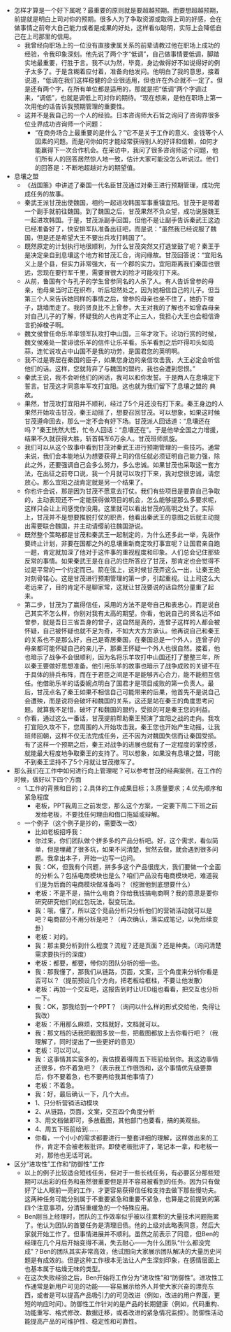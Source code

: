 - 怎样才算是一个好下属呢？最重要的原则就是要超越预期。而要想超越预期，前提就是明白上司对你的预期。很多人为了争取资源或取得上司的好感，会在做事情之前夸大自己能力或者是成果的好处，这样看似聪明，实际上会降低自己在上司那里的信用。
    - 我曾经向职场上的一位没有直接隶属关系的前辈请教过他在职场上成功的经验，令我印象深刻。他先说了两个字“低调”，自己做事情要低调，脚踏实地最重要，行胜于言。我不以为然，毕竟，身边做得好不如说得好的例子太多了。于是含糊着应付着，准备向他发问。他明白了我的意思，接着说道，“低调在我们这样稳健的企业很适用，但也许在外企就不一定了。但是还有两个字，在所有单位都是适用的，那就是把“低调”两个字调过来，“调低”，也就是调低上司对你的期待。“现在想来，是他在职场上第一次用他的话告诉我预期管理的重要性。
    - 这并不是我自己的一个人的经验。日本咨询师大石哲之询问了咨询界很多位业界成功咨询师一个问题：
        - “在商务场合上最重要的是什么？”它不是关于工作的意义、金钱等个人因素的问题。而是问你如何才能经常获得别人的好评和信赖，如何才能赢得下一次合作机会。在采访中，我问了很多咨询师这个问题，他们所有人的回答居然惊人地一致，估计大家可能没怎么听说过。他们的回答是：不断地超越对方的期望值。
- 息壤之盟
    - 《战国策》中讲述了秦国一代名臣甘茂通过对秦王进行预期管理，成功完成任务的故事。
    - 秦武王派甘茂出使魏国，相约一起进攻韩国军事重镇宜阳。甘茂于是带着一个副手就前往魏国。到了魏国之后，甘茂果然不负众望，成功说服魏王一起进攻韩国。于是，甘茂派副手回国，但他不是让副手告诉秦武王这边已经准备好了，快安排军队准备出征吧，而是说：“虽然我已经说服了魏国，但是还是希望大王不要出兵攻打韩国了”。
    - 既然原定的计划执行地很顺利，为什么甘茂突然又打退堂鼓了呢？秦王于是决定亲自到息壤这个地方和甘茂汇合，询问缘故。甘茂回答说：“宜阳名义上是个县，但实力非常强大，有一个郡的实力。宜阳距离我们秦国也很远，您现在要行军千里，需要冒很大的险才可能攻打下来。
    - 从前，鲁国有个与孔子的学生曾参同名的人杀了人。有人告诉曾参的母亲，他母亲当时正在织布，听后坦然处之，因为她相信自己的儿子。但当第三个人来告诉她同样的事情之后，曾参的母亲也坐不住了，她扔下梭子，跳墙而走了。我的贤良比不上曾参，大王对我的了解也不如曾森母亲对自己儿子的了解，怀疑我的人也肯定不止三人，我担心大王也会相信谗言扔掉梭子啊。
    - 魏文侯曾任命乐羊率领军队攻打中山国，三年才攻下。论功行赏的时候，魏文侯难处一筐诽谤乐羊的信件让乐羊看。乐羊看到之后吓得叩头如捣蒜，连忙说攻占中山国不是我的功劳，是国君您的英明啊。
    - 我不过是寄居在秦国的臣子，如果您身边的亲信攻击我，大王必定会听信他们的话。这样，您就背弃了与魏国的盟约，我也会遭到怨恨。”
    - 秦武王说，我不会听他们的闲话，我可以和你发誓。于是两人在息壤定下誓言。甘茂这才同意率军攻打宜阳。这也就为我们留下了息壤之盟的 典故。
    - 果然，甘茂攻打宜阳并不顺利，经过了5个月还没有打下来。秦王身边的人果然开始攻击甘茂，秦王动摇了，想要召回甘茂。可以想象，如果这时候甘茂遵命回去，那么一定不会有好下场。甘茂派人回话道：“息壤还在吗？”秦王恍然大悟，忙令人回话：“息壤还在”。于是他举全国之力增援，结果不久就获得大胜，斩首韩军6万余人。甘茂班师凯旋。
    - 我们可以从这个故事中看到甘茂对秦武王进行预期管理的一些技巧。通常来说，我们会本能地认为想要获得上司的信任就必须证明自己能力强，除此之外，还要强调自己会多么努力，多么忠诚。如果甘茂也采取这一套方法，在出征之前夸口说，我一个月就可以攻打下来，我对您很忠诚，请您放心。那么宜阳之战肯定就是另一个结果了。
    - 你也许会说，那是因为甘茂不愿意去打仗。我们有些项目是要靠自己争取的，主动表现还不一定能获得做项目的机会，怎么能够提那么多要求呢，这样只会让上司感觉你没用。这里就可以看出甘茂的高明之处了。实际上，甘茂并不是想要推脱打仗的职责，他看出秦武王的意图之后就主动提出需要联合魏国，并主动请缨前往魏国游说。
    - 既然整个策略都是甘茂和秦武王一起制定的，为什么还多此一举，先装作要终止计划，非要在国都之外的息壤重新商定攻打事宜呢？让国君亲自跑一趟，肯定就加深了他对于这件事的重视程度和印象。人们总会记住那些反常的事情。如果秦武王是在自己的住所答应了甘茂，那肯定也会觉得不过是平常的一个约定而已。箭在弦上，这时候甘茂弄这么一出，让秦王绝对刻骨铭心。这是甘茂进行预期管理的第一步，引起重视。让上司这么大老远来了，目的肯定不是聊家常，这就让甘茂要说的话自然分量重了起来。
    - 第二步，甘茂为了赢得信任，采用的方法不是夸自己和表忠心，而是说自己其实不怎么样，你别对我有太高的期望。你看，他说自己的贤名远不如曾参，就是吾日三省吾身的曾子，这自然是真的，连曾子这样的人都会被怀疑，自己被怀疑也就不足为奇，不如大大方方承认。他再说自己和秦王的关系也不是那么好，自己是寄居秦国，在秦国总是一个外人，连曾子的母亲都可能怀疑自己的亲儿子，那秦王怀疑一个外人也很自然。接着，他也暗示了战争不会很顺利，因为名将乐羊攻打中山国还打了整整三年，所以秦王要做好思想准备。他引用乐羊的故事也暗示了战争成败的关键不在于具体的排兵布阵，而在于君臣之间是不是能够齐心合力，能不能相互信任。他借助乐羊的话委婉点明白了国君才是项目成败的第一负责人。最后，甘茂点名了秦王如果不相信自己可能带来的后果，他首先不是说自己会遭殃，而是说将会破坏和魏国的关系，这还是站在秦王的角度思考问题。就算我不足惜，破坏了和魏国的盟约，受损的可是秦王您的利益。
    - 你看，通过这么一番话，甘茂提前帮助秦王预演了宜阳之战的走向。我攻打宜阳久攻不下，您周围的人开始攻击我，秦王您也开始产生动摇，让我班师回朝，这样不仅无法完成任务，还不因为对魏国失信而让秦国受损。有了这样一个预期之后，秦王对战争的进展也就有了一定程度的掌控感，就能最大程度地争取秦王的支持了。可以想象，如果没有息壤之盟，可能不到秦王坚持不了5个月就让甘茂撤军了。
- 那么我们在工作中如何进行向上管理呢？可以参考甘茂的经典案例，在工作的时候，做好以下四个方面
    - 1.工作的背景和目的；2.具体的工作成果目标；3.质量要求；4.优先顺序和紧急程度
        - 老板，PPT我周三之前发您，那么这个方案，一定要下周二下班之前发给老板，不要找任何理由和借口拖延或辩解。
    - 一个例子（这个例子是抄的，需要改一改）
        - 比如老板招呼我：
        - 你过来，你们团队做个拼多多的产品分析吧。好，这个需求，看似简单，但是埋藏了很多坑，如果不问清楚，贸然去做，就会遇到很多问题。我拿出本子，开始一边写一边问。
        - 我：OK，但我有个问题，拼多多这个产品很庞大，我们要做一个全面的分析么？包括电商模块也是么？咱们产品没有电商模块吧，难道我们是为后面的电商模块做准备吗？（挖掘他到底想要什么）
        - 老板：不是不是，搞什么电商？你给我钱搞电商啊？我的意思是要你研究研究他们的红包玩法，裂变玩法。
        - 我：哦，懂了，所以这个竞品分析只分析他们的营销活动就可以是吧？电商部分不用分析是吧？（再次确认，落实成笔记，以免后续变卦）
        - 老板：对的。
        - 我：那主要分析到什么程度？流程？还是页面？还是种类。（询问清楚需求要执行的深度）
        - 老板：都要，都要，带你的团队分析的细一些。
        - 我：那我懂了，那我们从链路，页面，文案，三个角度来分析你看是否可以？（提前预设几个方向，把老板给框柱，不要让他发散）
        - 老板：再加一个交互吧，这报告到时让UED组也看看，把交互也分析一下。
        - 我：OK，那我给到一个PPT？（询问以什么样的形式交给他，免得让我改）
        - 老板：不用那么麻烦，文档就好，文档就可以。
        - 我：那文档的话我把截图多放一些，把截图都放上去你看行吧？（我理解了，同时提出了一些更好的意见）
        - 老板：可以可以。
        - 我：这事情其实蛮多的，我估摸着得周五下班前给到你。我这边事情还很多，你不着急吧？（表示我工作很饱和，这个事情优先级要靠后，你不要着急，也不要再给我其他事情了）
        - 老板：不着急。
        - 我：好，最后确认一下，几个大点。
        - 1、只分析营销活动模块
        - 2、从链路，页面，文案，交互四个角度分析
        - 3、用文档做即可，多放截图，其他部门也要看，搞的美观些。
        - 4、周五下班前给到......
        - 你看，一个小小的需求都要进行一整套详细的理解，这样做出来的工作，肯定不会被老板批评。即使老板批评了，笔记本一拿，和老板一对，那他也无话可说。
- 区分“进攻性”工作和“防御性”工作
    - 以上的例子比较适合短线任务，但对于一些长线任务，有必要区分那些短期可以出彩的任务和虽然很重要但是并不容易被看到的任务。因为只有做好了让人眼前一亮的工作，才更容易获得信任和支持去做下那些慢功夫。这两种任务可能分别属于不重要紧急和重要不紧急，也算是之前提到的第四个注意事项，分清轻重缓急的一个特殊应用。
    - Ben刚当上经理时，团队的工作效率似乎被以往累积的大量技术问题拖累了。他认为团队的首要任务是清理旧债。他的上级对此略表同意，然后大家就开始工作了。但事情进展并不顺利。虽然之前表示了同意，但Ben的经理在几个月后开始变得不满，失去耐心——为什么团队“什么都没完成”？Ben的团队其实非常高效，他试图向大家展示团队解决的大量历史问题是有成效的。但是这种工作根本无法让人产生深刻印象，在感情层面上也基本属于枯燥无味的类型。
    - 在这次失败经验之后，Ben开始将工作分为“进攻性”和“防御性”。进攻性工作通常是新用户可见的功能——容易展示给外人并使大家兴奋的漂亮东西，或者是可以提高产品吸引力的可见改进（例如，改进的用户界面，更短的响应时间）。防御性工作针对的是产品的长期健康（例如，代码重构、功能重写、格式修改、数据迁移，或者改进的紧急情况监控）。防御性活动能提高产品的可维护性、稳定性和可靠性。
